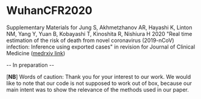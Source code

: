 # WuhanCFR2020

Supplementary Materials for Jung S, Akhmetzhanov AR, Hayashi K, Linton NM, Yang Y, Yuan B, Kobayashi T, Kinoshita R, Nishiura H 2020 "Real time estimation of the risk of death from novel coronavirus (2019-nCoV) infection: Inference using exported cases" in revision for Journal of Clinical Medicine ([medrxiv link](https://doi.org/10.1101/2020.01.29.20019547))
 
-- In preparation --
 
[**NB**] Words of caution: Thank you for your interest to our work. We would like to note that our code is not supposed to work out of box, because our main intent was to show the relevance of the methods used in our paper.
